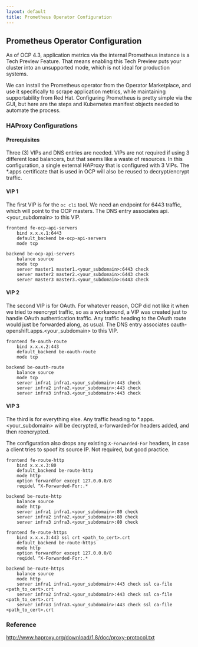 ```yaml
---
layout: default
title: Prometheus Operator Configuration
---
```


## Prometheus Operator Configuration

As of OCP 4.3, application metrics via the internal Prometheus instance is a Tech Preview Feature.  That means enabling this Tech Preview puts your cluster into an unsupported mode, which is not ideal for production systems.

We can install the Prometheus operator from the Operator Marketplace, and use it specifically to scrape application metrics, while maintaining supportability from Red Hat.  Configuring Prometheus is pretty simple via the GUI, but here are the steps and Kubernetes manifest objects needed to automate the process.


### HAProxy Configurations

#### Prerequisites
Three (3) VIPs and DNS entries are needed.  VIPs are not required if using 3 different load balancers, but that seems like a waste of resources.  In this configuration, a single external HAProxy that is configured with 3 VIPs.  The \*.apps certificate that is used in OCP will also be reused to decrypt/encrypt traffic.



#### VIP 1
The first VIP is for the `oc cli` tool.  We need an endpoint for 6443 traffic, which will point to the OCP masters.  The DNS entry associates api.<your_subdomain\> to this VIP.

```
frontend fe-ocp-api-servers
    bind x.x.x.1:6443
    default_backend be-ocp-api-servers
    mode tcp

backend be-ocp-api-servers
    balance source
    mode tcp
    server master1 master1.<your_subdomain>:6443 check
    server master2 master2.<your_subdomain>:6443 check
    server master3 master3.<your_subdomain>:6443 check
```

#### VIP 2
The second VIP is for OAuth.  For whatever reason, OCP did not like it when we tried to reencrypt traffic, so as a workaround, a VIP was created just to handle OAuth authentication traffic.  Any traffic heading to the OAuth route would just be forwarded along, as usual.  The DNS entry associates oauth-openshift.apps.<your_subdomain\> to this VIP.

```
frontend fe-oauth-route
    bind x.x.x.2:443
    default_backend be-oauth-route
    mode tcp

backend be-oauth-route
    balance source
    mode tcp
    server infra1 infra1.<your_subdomain>:443 check
    server infra2 infra2.<your_subdomain>:443 check
    server infra3 infra3.<your_subdomain>:443 check
```

#### VIP 3
The third is for everything else.  Any traffic heading to \*.apps.<your_subdomain\> will be decrypted, x-forwarded-for headers added, and then reencrypted.

The configuration also drops any existing `X-Forwarded-For` headers, in case a client tries to spoof its source IP.  Not required, but good practice.

```
frontend fe-route-http
    bind x.x.x.3:80
    default_backend be-route-http
    mode http
    option forwardfor except 127.0.0.0/8
    reqidel ^X-Forwarded-For:.*

backend be-route-http
    balance source
    mode http
    server infra1 infra1.<your_subdomain>:80 check
    server infra2 infra2.<your_subdomain>:80 check
    server infra3 infra3.<your_subdomain>:80 check

frontend fe-route-https
    bind x.x.x.3:443 ssl crt <path_to_cert>.crt
    default_backend be-route-https
    mode http
    option forwardfor except 127.0.0.0/8
    reqidel ^X-Forwarded-For:.*

backend be-route-https
    balance source
    mode http
    server infra1 infra1.<your_subdomain>:443 check ssl ca-file <path_to_cert>.crt
    server infra2 infra2.<your_subdomain>:443 check ssl ca-file <path_to_cert>.crt
    server infra3 infra3.<your_subdomain>:443 check ssl ca-file <path_to_cert>.crt
```

### Reference

http://www.haproxy.org/download/1.8/doc/proxy-protocol.txt

